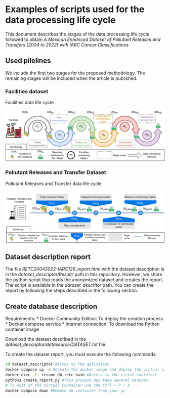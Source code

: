 # Examples of scripts used for the data processing life cycle

This document describes the stages of the data processing life cycle followed to obtain *A Mexican Enhanced Dataset of Pollutant Releases and Transfers (2004 to 2022) with IARC Cancer Classifications* 

## Used pilelines 

We include the first two stages for the proposed methodology. The remaining stages will be included when the article is published.

### Facilities dataset

Facilities data life cycle

![Facilities data life cycle](./figures/fig_2.png)


### Pollutant Releases and Transfer Dataset

Pollutant Releases and Transfer data life cycle


![Pollutant Releases and Transfer data life cycle](./figures/fig_3.png)


## Dataset description report
The file *RETC20042022-IARC136_report.html* with the dataset description is in the *dataset_descriptor/Result/* path in this repository. However, we share the python script that reads the anonymized dataset and creates the report. The script is available in the *dataset_descritor* path. You can create the report by following the steps described in the following section.

## Create database description

Requirements:
    * Docker Community Edition: To deploy the creation process
    * Docker compose service
    * Internet connection: To download the Python container image

Download the dataset described in the *dataset_descriptor/datasource/DATASET.txt* file.

To create the dataset report, you must execute the following commands:
```sh
cd dataset_descriptor #Acces to the aplication 
docker compose up -d #Create the docker image and deploy the virtual container
docker exec -ti resume_db_retc bash #Access to the virtal container
python3 create_report.py #This process may take several minutes.
# To exit of the Virtual Container use the Ctrl + P + Q
docker compose down #Remove de container from your pc
```

